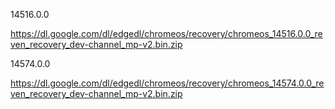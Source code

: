 14516.0.0

https://dl.google.com/dl/edgedl/chromeos/recovery/chromeos_14516.0.0_reven_recovery_dev-channel_mp-v2.bin.zip

14574.0.0

https://dl.google.com/dl/edgedl/chromeos/recovery/chromeos_14574.0.0_reven_recovery_dev-channel_mp-v2.bin.zip
